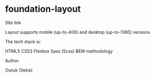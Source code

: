 # foundation-layout

Site link

Layout supports mobile (up-to-400) and desktop (up-to-1360) versions

The tech stack is:

HTML5
CSS3
Flexbox
Sass (Scss)
BEM methodology

Author

Osiiuk Oleksii

